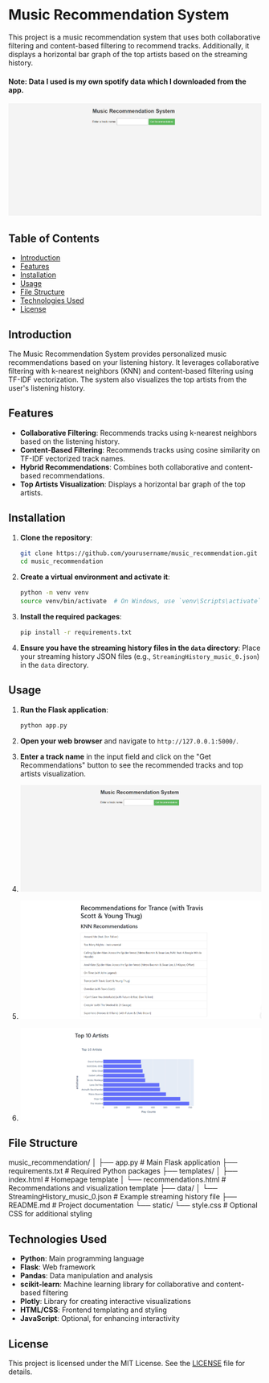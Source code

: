# Music Recommendation System

This project is a music recommendation system that uses both collaborative filtering and content-based filtering to recommend tracks. Additionally, it displays a horizontal bar graph of the top artists based on the streaming history.
#### Note: Data I used is my own spotify data which I downloaded from the app.
![main](images/pic1.png)

## Table of Contents

- [Introduction](#introduction)
- [Features](#features)
- [Installation](#installation)
- [Usage](#usage)
- [File Structure](#file-structure)
- [Technologies Used](#technologies-used)
- [License](#license)

## Introduction

The Music Recommendation System provides personalized music recommendations based on your listening history. It leverages collaborative filtering with k-nearest neighbors (KNN) and content-based filtering using TF-IDF vectorization. The system also visualizes the top artists from the user's listening history.

## Features

- **Collaborative Filtering**: Recommends tracks using k-nearest neighbors based on the listening history.
- **Content-Based Filtering**: Recommends tracks using cosine similarity on TF-IDF vectorized track names.
- **Hybrid Recommendations**: Combines both collaborative and content-based recommendations.
- **Top Artists Visualization**: Displays a horizontal bar graph of the top artists.
  

## Installation

1. **Clone the repository**:
    ```sh
    git clone https://github.com/yourusername/music_recommendation.git
    cd music_recommendation
    ```

2. **Create a virtual environment and activate it**:
    ```sh
    python -m venv venv
    source venv/bin/activate  # On Windows, use `venv\Scripts\activate`
    ```

3. **Install the required packages**:
    ```sh
    pip install -r requirements.txt
    ```

4. **Ensure you have the streaming history files in the `data` directory**:
    Place your streaming history JSON files (e.g., `StreamingHistory_music_0.json`) in the `data` directory.

## Usage

1. **Run the Flask application**:
    ```sh
    python app.py
    ```

2. **Open your web browser** and navigate to `http://127.0.0.1:5000/`.

3. **Enter a track name** in the input field and click on the "Get Recommendations" button to see the recommended tracks and top artists visualization.
4. ![Main Page](images/pic1.png)
5. ![Recommendations based on Streaming History](images/pic2.png)
6. ![Top Artists Visualization](images/pic3.png)

## File Structure
music_recommendation/
│
├── app.py # Main Flask application
├── requirements.txt # Required Python packages
├── templates/
│ ├── index.html # Homepage template
│ └── recommendations.html # Recommendations and visualization template
├── data/
│ └── StreamingHistory_music_0.json # Example streaming history file
├── README.md # Project documentation
└── static/
└── style.css # Optional CSS for additional styling

## Technologies Used

- **Python**: Main programming language
- **Flask**: Web framework
- **Pandas**: Data manipulation and analysis
- **scikit-learn**: Machine learning library for collaborative and content-based filtering
- **Plotly**: Library for creating interactive visualizations
- **HTML/CSS**: Frontend templating and styling
- **JavaScript**: Optional, for enhancing interactivity

## License

This project is licensed under the MIT License. See the [LICENSE](LICENSE) file for details.

